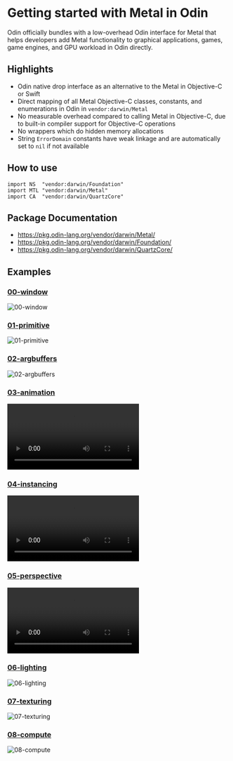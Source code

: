 # Getting started with Metal in Odin

Odin officially bundles with a low-overhead Odin interface for Metal that helps developers add Metal functionality to graphical applications, games, game engines, and GPU workload in Odin directly.

## Highlights

* Odin native drop interface as an alternative to the Metal in Objective-C or Swift
* Direct mapping of all Metal Objective-C classes, constants, and enumerations in Odin in `vendor:darwin/Metal`
* No measurable overhead compared to calling Metal in Objective-C, due to built-in compiler support for Objective-C operations
* No wrappers which do hidden memory allocations
* String `ErrorDomain` constants have weak linkage and are automatically set to `nil` if not available

## How to use

```odin
import NS  "vendor:darwin/Foundation"
import MTL "vendor:darwin/Metal"
import CA  "vendor:darwin/QuartzCore"
```

## Package Documentation

* https://pkg.odin-lang.org/vendor/darwin/Metal/
* https://pkg.odin-lang.org/vendor/darwin/Foundation/
* https://pkg.odin-lang.org/vendor/darwin/QuartzCore/

## Examples

### [00-window](https://github.com/odin-lang/examples/tree/master/learn_metal/00-window)

![00-window](https://user-images.githubusercontent.com/3338141/163404425-9e41168c-8f7f-4fd7-b7d9-c1c44a1d3870.png)

### [01-primitive](https://github.com/odin-lang/examples/tree/master/learn_metal/01-primitive)

![01-primitive](https://user-images.githubusercontent.com/3338141/163404549-0ece2502-1890-4bf6-b816-c0de3bfff303.png)

### [02-argbuffers](https://github.com/odin-lang/examples/tree/master/learn_metal/02-argbuffers)

![02-argbuffers](https://user-images.githubusercontent.com/3338141/163404646-bbb50869-303a-44d3-b039-1cc2d14b976e.png)

### [03-animation](https://github.com/odin-lang/examples/tree/master/learn_metal/03-animation)

![03-animation](https://user-images.githubusercontent.com/3338141/163406377-9bffb411-b0e5-4c8f-b50f-a2fc20abfa55.mp4)

### [04-instancing](https://github.com/odin-lang/examples/tree/master/learn_metal/04-instancing)

![04-instancing](https://user-images.githubusercontent.com/3338141/163406745-e9e965a9-f187-4dbe-915e-096766a30e17.mp4)

### [05-perspective](https://github.com/odin-lang/examples/tree/master/learn_metal/05-perspective)

![05-perspective](https://user-images.githubusercontent.com/3338141/163406890-b6e96463-4754-4f7f-b223-95e4dde73be3.mp4)

### [06-lighting](https://github.com/odin-lang/examples/tree/master/learn_metal/06-lighting)

![06-lighting](https://user-images.githubusercontent.com/3338141/163407030-43389d2f-e4d7-4387-936f-c671722ee1cd.png)

### [07-texturing](https://github.com/odin-lang/examples/tree/master/learn_metal/07-texturing)

![07-texturing](https://user-images.githubusercontent.com/3338141/163419029-d4b86185-74e3-487e-b22b-68cc676320ed.png)

### [08-compute](https://github.com/odin-lang/examples/tree/master/learn_metal/08-compute)

![08-compute](https://user-images.githubusercontent.com/3338141/163422465-329f7530-df4f-4fd0-9a68-cc58ab855179.png)
